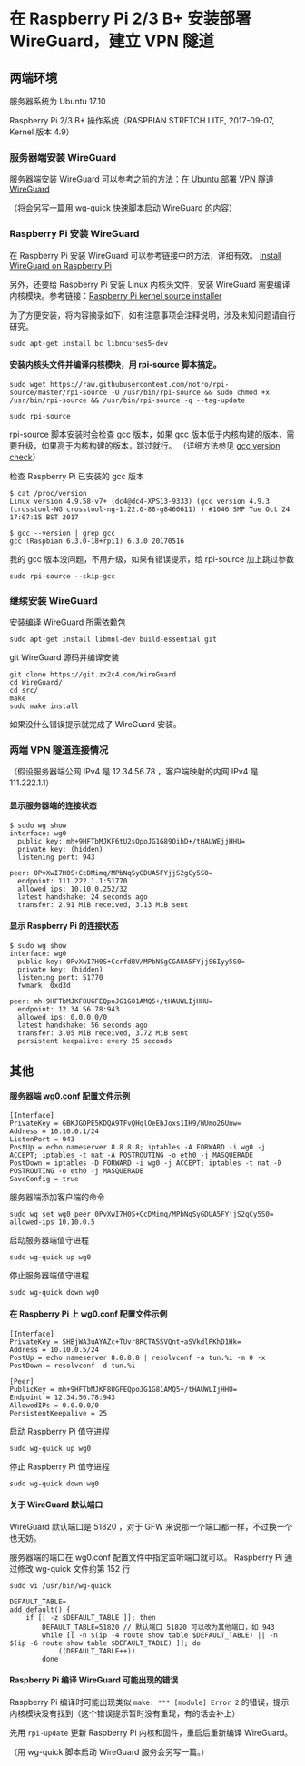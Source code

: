 # 在 Raspberry Pi 2/3 B+ 安装部署 WireGuard，建立 VPN 隧道

## 两端环境

服务器系统为 Ubuntu 17.10

Raspberry Pi 2/3 B+ 操作系统（RASPBIAN STRETCH LITE, 2017-09-07, Kernel 版本 4.9）

### 服务器端安装 WireGuard

服务器端安装 WireGuard 可以参考之前的方法：<a href="WireGuard_VPN_Tunnel.md">在 Ubuntu 部署 VPN 隧道 WireGuard</a>

（将会另写一篇用 wg-quick 快速脚本启动 WireGuard 的内容）

### Raspberry Pi 安装 WireGuard

在 Raspberry Pi 安装 WireGuard 可以参考链接中的方法，详细有效。 [Install WireGuard on Raspberry Pi](https://github.com/adrianmihalko/raspberrypiWireGuard)

另外，还要给 Raspberry Pi 安装 Linux 内核头文件，安装 WireGuard 需要编译内核模块。参考链接：[Raspberry Pi kernel source installer](https://github.com/notro/rpi-source/wiki)

为了方便安装，将内容摘录如下，如有注意事项会注释说明，涉及未知问题请自行研究。

```
sudo apt-get install bc libncurses5-dev
```

#### 安装内核头文件并编译内核模块，用 rpi-source 脚本搞定。

```
sudo wget https://raw.githubusercontent.com/notro/rpi-source/master/rpi-source -O /usr/bin/rpi-source && sudo chmod +x /usr/bin/rpi-source && /usr/bin/rpi-source -q --tag-update
```

```
sudo rpi-source
```

rpi-source 脚本安装时会检查 gcc 版本，如果 gcc 版本低于内核构建的版本，需要升级，如果高于内核构建的版本，跳过就行。
（详细方法参见 [gcc version check](https://github.com/notro/rpi-source/wiki#gcc-version-check)）

检查 Raspberry Pi 已安装的 gcc 版本

```
$ cat /proc/version
Linux version 4.9.58-v7+ (dc4@dc4-XPS13-9333) (gcc version 4.9.3 (crosstool-NG crosstool-ng-1.22.0-88-g8460611) ) #1046 SMP Tue Oct 24 17:07:15 BST 2017
```

```
$ gcc --version | grep gcc
gcc (Raspbian 6.3.0-18+rpi1) 6.3.0 20170516
```

我的 gcc 版本没问题，不用升级，如果有错误提示，给 rpi-source 加上跳过参数

```
sudo rpi-source --skip-gcc
```

### 继续安装 WireGuard

安装编译 WireGuard 所需依赖包

```
sudo apt-get install libmnl-dev build-essential git
```

git WireGuard 源码并编译安装

```
git clone https://git.zx2c4.com/WireGuard
cd WireGuard/
cd src/
make
sudo make install
```

如果没什么错误提示就完成了 WireGuard 安装。

### 两端 VPN 隧道连接情况
（假设服务器端公网 IPv4 是 12.34.56.78 ，客户端映射的内网 IPv4 是 111.222.1.1）

#### 显示服务器端的连接状态

```
$ sudo wg show
interface: wg0
  public key: mh+9HFTbMJKF6tU2sQpoJG1G89OihD+/tHAUWEjjHHU=
  private key: (hidden)
  listening port: 943

peer: 0PvXwI7H0S+CcDMimq/MPbNqSyGDUA5FYjjS2gCy5S0=
  endpoint: 111.222.1.1:51770
  allowed ips: 10.10.0.252/32
  latest handshake: 24 seconds ago
  transfer: 2.91 MiB received, 3.13 MiB sent
```

#### 显示 Raspberry Pi 的连接状态 

```
$ sudo wg show
interface: wg0
  public key: 0PvXwI7H0S+CcrfdBV/MPbNSgCGAUA5FYjjS6Iyy5S0=
  private key: (hidden)
  listening port: 51770
  fwmark: 0xd3d

peer: mh+9HFTbMJKF8UGFEQpoJG1G81AMQ5+/tHAUWLIjHHU=
  endpoint: 12.34.56.78:943
  allowed ips: 0.0.0.0/0
  latest handshake: 56 seconds ago
  transfer: 3.05 MiB received, 3.72 MiB sent
  persistent keepalive: every 25 seconds
```

## 其他

#### 服务器端 wg0.conf 配置文件示例

```
[Interface]
PrivateKey = GBKJGDPE5KDQA9TFvQHqlOeEbJoxs1IH9/WUmo26Unw=
Address = 10.10.0.1/24
ListenPort = 943
PostUp = echo nameserver 8.8.8.8; iptables -A FORWARD -i wg0 -j ACCEPT; iptables -t nat -A POSTROUTING -o eth0 -j MASQUERADE
PostDown = iptables -D FORWARD -i wg0 -j ACCEPT; iptables -t nat -D POSTROUTING -o eth0 -j MASQUERADE
SaveConfig = true
```
服务器端添加客户端的命令

```
sudo wg set wg0 peer 0PvXwI7H0S+CcDMimq/MPbNqSyGDUA5FYjjS2gCy5S0= allowed-ips 10.10.0.5
```

启动服务器端值守进程

```
sudo wg-quick up wg0
```

停止服务器端值守进程

```
sudo wg-quick down wg0
```

#### 在 Raspberry Pi 上 wg0.conf 配置文件示例

```
[Interface]
PrivateKey = SHBjWA3uAYAZc+TUvr8RCTA5SVQnt+aSVkdlPKhD1Hk=
Address = 10.10.0.5/24
PostUp = echo nameserver 8.8.8.8 | resolvconf -a tun.%i -m 0 -x
PostDown = resolvconf -d tun.%i

[Peer]
PublicKey = mh+9HFTbMJKF8UGFEQpoJG1G81AMQ5+/tHAUWLIjHHU=
Endpoint = 12.34.56.78:943
AllowedIPs = 0.0.0.0/0
PersistentKeepalive = 25
```

启动 Raspberry Pi 值守进程

```
sudo wg-quick up wg0
```

停止 Raspberry Pi 值守进程

```
sudo wg-quick down wg0
```

#### 关于 WireGuard 默认端口
WireGuard 默认端口是 51820 ，对于 GFW 来说那一个端口都一样，不过换一个也无妨。

服务器端的端口在 wg0.conf 配置文件中指定监听端口就可以。 Raspberry Pi 通过修改 wg-quick 文件约第 152 行

```
sudo vi /usr/bin/wg-quick
```

```
DEFAULT_TABLE=
add_default() {
	if [[ -z $DEFAULT_TABLE ]]; then
		DEFAULT_TABLE=51820 // 默认端口 51820 可以改为其他端口，如 943
		while [[ -n $(ip -4 route show table $DEFAULT_TABLE) || -n $(ip -6 route show table $DEFAULT_TABLE) ]]; do
			((DEFAULT_TABLE++))
		done
```
#### Raspberry Pi 编译 WireGuard 可能出现的错误
Raspberry Pi 编译时可能出现类似 ```make: *** [module] Error 2``` 的错误，提示内核模块没有找到（这个错误提示暂时没有重现，有的话会补上）

先用 ```rpi-update``` 更新 Raspberry Pi 内核和固件，重启后重新编译 WireGuard。

（用 wg-quick 脚本启动 WireGuard 服务会另写一篇。）
